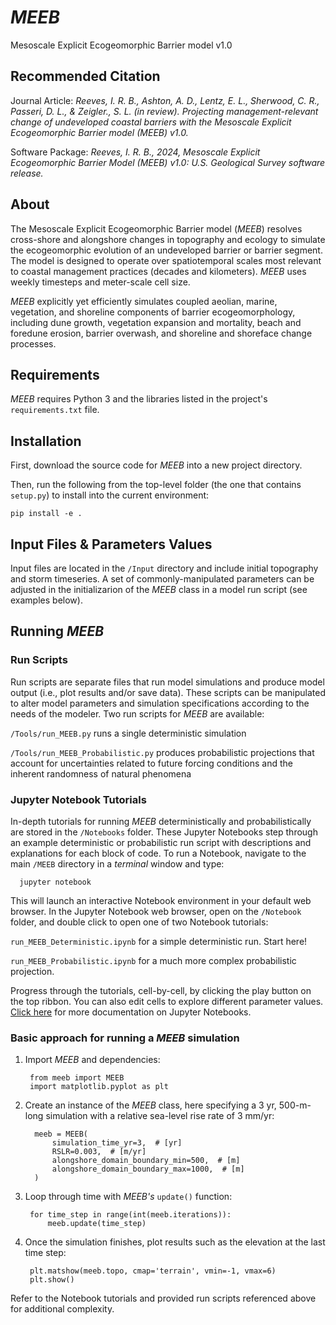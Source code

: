 # *MEEB*
Mesoscale Explicit Ecogeomorphic Barrier model v1.0

## Recommended Citation

Journal Article: *Reeves, I. R. B., Ashton, A. D., Lentz, E. L., Sherwood, C. R., Passeri, D. L., & Zeigler., S. L. (in review). Projecting 
management-relevant change of undeveloped coastal barriers with the Mesoscale Explicit Ecogeomorphic Barrier model (MEEB) v1.0.*

Software Package: *Reeves, I. R. B., 2024, Mesoscale Explicit Ecogeomorphic Barrier Model (MEEB) v1.0: U.S. Geological Survey software release.*

## About
The Mesoscale Explicit Ecogeomorphic Barrier model (*MEEB*) resolves cross-shore and alongshore changes in topography and ecology 
to simulate the ecogeomorphic evolution of an undeveloped barrier or barrier segment. The model is designed to operate over 
spatiotemporal scales most relevant to coastal management practices (decades and kilometers). *MEEB* uses weekly timesteps and 
meter-scale cell size.

*MEEB* explicitly yet efficiently simulates coupled aeolian, marine, vegetation, and shoreline components of barrier 
ecogeomorphology, including dune growth, vegetation expansion and mortality, beach and foredune erosion, barrier overwash, 
and shoreline and shoreface change processes.

## Requirements
*MEEB* requires Python 3 and the libraries listed in the project's `requirements.txt` file.

## Installation

First, download the source code for *MEEB* into a new project directory.

Then, run the following from the top-level folder (the one that contains `setup.py`) to install into the current environment:

    pip install -e .

## Input Files & Parameters Values

Input files are located in the `/Input` directory and include initial topography and storm timeseries. A set of 
commonly-manipulated parameters can be adjusted in the initializarion of the *MEEB* class in a model run script (see examples below).

## Running *MEEB*

### Run Scripts

Run scripts are separate files that run model simulations and produce model output (i.e., plot results and/or save data). These 
scripts can be manipulated to alter model parameters and simulation specifications according to the needs of the modeler. Two run 
scripts for *MEEB* are available:
    
`/Tools/run_MEEB.py` runs a single deterministic simulation

`/Tools/run_MEEB_Probabilistic.py` produces probabilistic projections that account for uncertainties related to future forcing
conditions and the inherent randomness of natural phenomena

### Jupyter Notebook Tutorials

In-depth tutorials for running *MEEB* deterministically and probabilistically are stored in the `/Notebooks` folder. These Jupyter
Notebooks step through an example deterministic or probabilistic run script with descriptions and explanations for each block of code.
To run a Notebook, navigate to the main `/MEEB` directory in a *terminal* window and type:

      jupyter notebook

This will launch an interactive Notebook environment in your default web browser. In the Jupyter Notebook web browser, open on the 
`/Notebook` folder, and double click to open one of two Notebook tutorials:

   `run_MEEB_Deterministic.ipynb` for a simple deterministic run. Start here!

   `run_MEEB_Probabilistic.ipynb` for a much more complex probabilistic projection.

Progress through the tutorials, cell-by-cell, by clicking the play button on the top ribbon. You can also edit cells to explore different
parameter values. [Click here](https://jupyter-notebook.readthedocs.io/en/stable/user-documentation.html "Jupyter Notebook Documentation")
for more documentation on Jupyter Notebooks.

### Basic approach for running a *MEEB* simulation

1) Import *MEEB* and dependencies:

        from meeb import MEEB
        import matplotlib.pyplot as plt

2) Create an instance of the *MEEB* class, here specifying a 3 yr, 500-m-long simulation with a relative sea-level rise rate of 3 mm/yr:

         meeb = MEEB(
             simulation_time_yr=3,  # [yr]
             RSLR=0.003,  # [m/yr]
             alongshore_domain_boundary_min=500,  # [m]
             alongshore_domain_boundary_max=1000,  # [m]
         )

3) Loop through time with *MEEB's* `update()` function:

        for time_step in range(int(meeb.iterations)):
            meeb.update(time_step)

4) Once the simulation finishes, plot results such as the elevation at the last time step:

        plt.matshow(meeb.topo, cmap='terrain', vmin=-1, vmax=6)
        plt.show()

Refer to the Notebook tutorials and provided run scripts referenced above for additional complexity.
